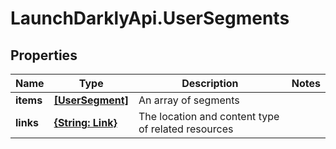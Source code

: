 # LaunchDarklyApi.UserSegments

## Properties

Name | Type | Description | Notes
------------ | ------------- | ------------- | -------------
**items** | [**[UserSegment]**](UserSegment.md) | An array of segments | 
**links** | [**{String: Link}**](Link.md) | The location and content type of related resources | 


